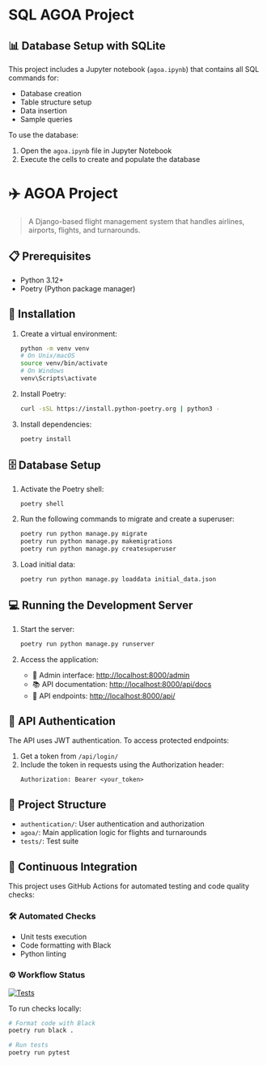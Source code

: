 # SQL AGOA Project

## 📊 Database Setup with SQLite

This project includes a Jupyter notebook (`agoa.ipynb`) that contains all SQL commands for:
- Database creation
- Table structure setup
- Data insertion
- Sample queries

To use the database:
1. Open the `agoa.ipynb` file in Jupyter Notebook
2. Execute the cells to create and populate the database

# ✈️ AGOA Project

> A Django-based flight management system that handles airlines, airports, flights, and turnarounds.

## 📋 Prerequisites

- Python 3.12+
- Poetry (Python package manager)

## 🚀 Installation

1. Create a virtual environment:
    ```bash
    python -m venv venv
    # On Unix/macOS
    source venv/bin/activate
    # On Windows
    venv\Scripts\activate
    ```

2. Install Poetry:
    ```bash
    curl -sSL https://install.python-poetry.org | python3 -
    ```

3. Install dependencies:
    ```bash
    poetry install
    ```

## 🗄️ Database Setup

1. Activate the Poetry shell:
    ```bash
    poetry shell
    ```

2. Run the following commands to migrate and create a superuser:
    ```bash
    poetry run python manage.py migrate
    poetry run python manage.py makemigrations
    poetry run python manage.py createsuperuser
    ```
3. Load initial data:
    ```bash
    poetry run python manage.py loaddata initial_data.json
    ```
## 💻 Running the Development Server

1. Start the server:
    ```bash
    poetry run python manage.py runserver
    ```

2. Access the application:
    - 🔧 Admin interface: [http://localhost:8000/admin](http://localhost:8000/admin)
    - 📚 API documentation: [http://localhost:8000/api/docs](http://localhost:8000/api/docs)
    - 🔌 API endpoints: [http://localhost:8000/api/](http://localhost:8000/api/)

## 🔐 API Authentication

The API uses JWT authentication. To access protected endpoints:

1. Get a token from `/api/login/`
2. Include the token in requests using the Authorization header:
    ```http
    Authorization: Bearer <your_token>
    ```

## 📁 Project Structure

- `authentication/`: User authentication and authorization
- `agoa/`: Main application logic for flights and turnarounds
- `tests/`: Test suite


## 🔄 Continuous Integration

This project uses GitHub Actions for automated testing and code quality checks:

### 🛠️ Automated Checks

- Unit tests execution
- Code formatting with Black
- Python linting

### ⚙️ Workflow Status

[![Tests](https://github.com/alidaoudi1/tarmac_test/actions/workflows/ci.yml/badge.svg)](https://github.com/alidaoudi1/tarmac_test/actions/workflows/ci.yml)

To run checks locally:

```bash
# Format code with Black
poetry run black .

# Run tests
poetry run pytest
```